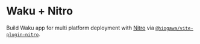 # Waku + Nitro

Build Waku app for multi platform deployment with [Nitro](https://nitro.build/) via [`@hiogawa/vite-plugin-nitro`](https://github.com/hi-ogawa/vite-plugins/tree/main/packages/nitro).
